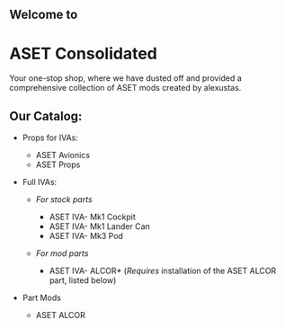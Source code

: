 
## Welcome to
# **ASET Consolidated**

Your one-stop shop, where we have dusted off and provided a comprehensive collection of ASET mods created by alexustas.



## Our Catalog:

* Props for IVAs:

  - ASET Avionics
  - ASET Props

* Full IVAs:
  - *For stock parts*
    - ASET IVA- Mk1 Cockpit
    - ASET IVA- Mk1 Lander Can
    - ASET IVA- Mk3 Pod

  - *For mod parts*
    - ASET IVA- ALCOR* (*Requires* installation of the ASET ALCOR part, listed below)

* Part Mods
  - ASET ALCOR



